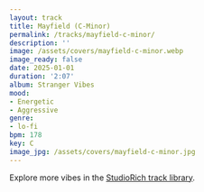```yaml
---
layout: track
title: Mayfield (C-Minor)
permalink: /tracks/mayfield-c-minor/
description: ''
image: /assets/covers/mayfield-c-minor.webp
image_ready: false
date: 2025-01-01
duration: '2:07'
album: Stranger Vibes
mood:
- Energetic
- Aggressive
genre:
- lo-fi
bpm: 178
key: C
image_jpg: /assets/covers/mayfield-c-minor.jpg
---
```


Explore more vibes in the [StudioRich track library](/tracks/).
